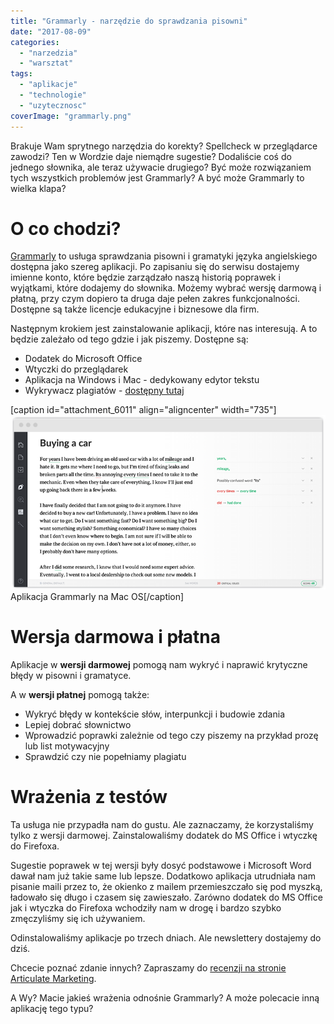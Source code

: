 ```yaml
---
title: "Grammarly - narzędzie do sprawdzania pisowni"
date: "2017-08-09"
categories:
  - "narzedzia"
  - "warsztat"
tags:
  - "aplikacje"
  - "technologie"
  - "uzytecznosc"
coverImage: "grammarly.png"
---
```


Brakuje Wam sprytnego narzędzia do korekty? Spellcheck w przeglądarce zawodzi? Ten w Wordzie daje niemądre sugestie? Dodaliście coś do jednego słownika, ale teraz używacie drugiego? Być może rozwiązaniem tych wszystkich problemów jest Grammarly? A być może Grammarly to wielka klapa?

# O co chodzi?

[Grammarly](https://www.grammarly.com) to usługa sprawdzania pisowni i gramatyki języka angielskiego dostępna jako szereg aplikacji. Po zapisaniu się do serwisu dostajemy imienne konto, które będzie zarządzało naszą historią poprawek i wyjątkami, które dodajemy do słownika. Możemy wybrać wersję darmową i płatną, przy czym dopiero ta druga daje pełen zakres funkcjonalności. Dostępne są także licencje edukacyjne i biznesowe dla firm.

Następnym krokiem jest zainstalowanie aplikacji, które nas interesują. A to będzie zależało od tego gdzie i jak piszemy. Dostępne są:

- Dodatek do Microsoft Office
- Wtyczki do przeglądarek
- Aplikacja na Windows i Mac - dedykowany edytor tekstu
- Wykrywacz plagiatów - [dostępny tutaj](https://www.grammarly.com/plagiarism-checker)

\[caption id="attachment_6011" align="aligncenter" width="735"\][![](images/grammarly-screen-online.png)](http://techwriter.pl/wp-content/uploads/2017/08/grammarly-screen-online.png) Aplikacja Grammarly na Mac OS\[/caption\]

# Wersja darmowa i płatna

Aplikacje w **wersji darmowej** pomogą nam wykryć i naprawić krytyczne błędy w pisowni i gramatyce.

A w **wersji płatnej** pomogą także:

- Wykryć błędy w kontekście słów, interpunkcji i budowie zdania
- Lepiej dobrać słownictwo
- Wprowadzić poprawki zależnie od tego czy piszemy na przykład prozę lub list motywacyjny
- Sprawdzić czy nie popełniamy plagiatu

# Wrażenia z testów

Ta usługa nie przypadła nam do gustu. Ale zaznaczamy, że korzystaliśmy tylko z wersji darmowej. Zainstalowaliśmy dodatek do MS Office i wtyczkę do Firefoxa.

Sugestie poprawek w tej wersji były dosyć podstawowe i Microsoft Word dawał nam już takie same lub lepsze. Dodatkowo aplikacja utrudniała nam pisanie maili przez to, że okienko z mailem przemieszczało się pod myszką, ładowało się długo i czasem się zawieszało. Zarówno dodatek do MS Office jak i wtyczka do Firefoxa wchodziły nam w drogę i bardzo szybko zmęczyliśmy się ich używaniem.

Odinstalowaliśmy aplikacje po trzech dniach. Ale newslettery dostajemy do dziś.

Chcecie poznać zdanie innych? Zapraszamy do [recenzji na stronie Articulate Marketing](https://www.articulatemarketing.com/blog/review-of-grammarly-com#moved).

A Wy? Macie jakieś wrażenia odnośnie Grammarly? A może polecacie inną aplikację tego typu?

